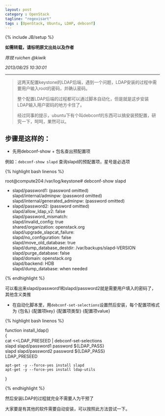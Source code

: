 ```yaml
---
layout: post
category : OpenStack
tagline: "regexisart"
tags : [OpenStack, Ubuntu, LDAP, debconf]
---
```

{% include JB/setup %}

**如需转载，请标明原文出处以及作者**

*陈锐 ruichen @kiwik*

*2013/08/25 10:30:01*

----------


> 这两天配置keystone的LDAP后端，遇到一个问题，LDAP安装的过程中需要用户输入root的密码，并确认密码。
> 
> 整个配置LDAP后端的过程都可以通过脚本自动化，但是就是这步安装LDAP输入用户密码的地方卡住了。
> 
> 经过同事的提示，ubuntu下有个叫debconf的东西可以搞安装预配置，研究一下，呵呵，果然可以。


## 步骤是这样的：


 - 先用debconf-show + 包名查出预配置项

例如：`debconf-show slapd` 查询slapd的预配置项，星号是必选项

{% highlight bash linenos %}

root@compute204:/var/log/keystone# debconf-show slapd  
* slapd/password1: (password omitted)  
  slapd/internal/adminpw: (password omitted)  
  slapd/internal/generated_adminpw: (password omitted)  
* slapd/password2: (password omitted)  
  slapd/allow_ldap_v2: false  
  slapd/password_mismatch:  
  slapd/invalid_config: true  
  shared/organization: openstack.org  
  slapd/upgrade_slapcat_failure:  
  slapd/no_configuration: false  
  slapd/move_old_database: true  
  slapd/dump_database_destdir: /var/backups/slapd-VERSION  
  slapd/purge_database: false  
  slapd/domain: openstack.org  
  slapd/backend: HDB  
  slapd/dump_database: when needed  

{% endhighlight %}

可以看出来slapd/password1和slapd/password2就是需要用户填入的密码了，其他含义类推

- 在自动化脚本里，用`debconf-set-selections`设置然后安装，每个配置项格式为  {包名} {配置项key} {配置项类型} {配置项value}

{% highlight bash linenos %}

function install_ldap()  
{  
    cat <<LDAP_PRESEED | debconf-set-selections   
slapd slapd/password1 password ${LDAP_PASS}  
slapd slapd/password2 password ${LDAP_PASS}  
LDAP_PRESEED  
  
    apt-get -y --force-yes install slapd  
    apt-get -y --force-yes install ldap-utils  
  
} 

{% endhighlight %}

然后安装LDAP的过程就完全不需要人为干预了

大家要是有其他的软件需要自动安装，可以按照此方法尝试一下。